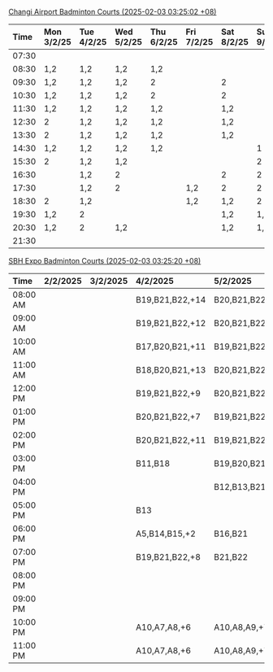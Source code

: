 [Changi Airport Badminton Courts (2025-02-03 03:25:02 +08)](https://www.carc.org.sg/FacilityBooking.aspx)

| Time   | Mon 3/2/25   | Tue 4/2/25   | Wed 5/2/25   | Thu 6/2/25   | Fri 7/2/25   | Sat 8/2/25   | Sun 9/2/25   |
|:-------|:-------------|:-------------|:-------------|:-------------|:-------------|:-------------|:-------------|
| 07:30  |              |              |              |              |              |              |              |
| 08:30  | 1,2          | 1,2          | 1,2          | 1,2          |              |              |              |
| 09:30  | 1,2          | 1,2          | 1,2          | 2            |              | 2            |              |
| 10:30  | 1,2          | 1,2          | 1,2          | 2            |              | 2            |              |
| 11:30  | 1,2          | 1,2          | 1,2          | 1,2          |              | 1,2          |              |
| 12:30  | 2            | 1,2          | 1,2          | 1,2          |              | 1,2          |              |
| 13:30  | 2            | 1,2          | 1,2          | 1,2          |              | 1,2          |              |
| 14:30  | 1,2          | 1,2          | 1,2          | 1,2          |              |              | 1            |
| 15:30  | 2            | 1,2          | 1,2          |              |              |              | 2            |
| 16:30  |              | 1,2          | 2            |              |              | 2            | 2            |
| 17:30  |              | 1,2          | 2            |              | 1,2          | 2            | 2            |
| 18:30  | 2            | 1,2          |              |              | 1,2          | 1,2          | 2            |
| 19:30  | 1,2          | 2            |              |              |              | 1,2          | 1,2          |
| 20:30  | 1,2          | 2            | 1,2          |              |              | 1,2          | 1,2          |
| 21:30  |              |              |              |              |              |              |              |

[SBH Expo Badminton Courts (2025-02-03 03:25:20 +08)](https://singaporebadmintonhall.getomnify.com/widgets/O3MRKGBH359GA55KHMG1RD)

| Time     | 2/2/2025   | 3/2/2025   | 4/2/2025        | 5/2/2025        | 6/2/2025        | 7/2/2025        | 8/2/2025        |
|:---------|:-----------|:-----------|:----------------|:----------------|:----------------|:----------------|:----------------|
| 08:00 AM |            |            | B19,B21,B22,+14 | B20,B21,B22,+18 | B19,B21,B22,+19 | B19,B21,B22,+19 | B19,B21,B22,+15 |
| 09:00 AM |            |            | B19,B21,B22,+12 | B20,B21,B22,+18 | B19,B21,B22,+19 | B19,B21,B22,+19 | B19,B21,B22,+15 |
| 10:00 AM |            |            | B17,B20,B21,+11 | B19,B21,B22,+15 | B19,B20,B22,+18 | B19,B21,B22,+18 | B19,B20,B22,+18 |
| 11:00 AM |            |            | B18,B20,B21,+13 | B20,B21,B22,+16 | B19,B20,B22,+18 | B19,B21,B22,+18 | B18,B20,B22,+17 |
| 12:00 PM |            |            | B19,B21,B22,+9  | B20,B21,B22,+18 | B19,B21,B22,+19 | B19,B21,B22,+19 | B20,B21,B22,+18 |
| 01:00 PM |            |            | B20,B21,B22,+7  | B19,B21,B22,+19 | B19,B21,B22,+19 | B19,B21,B22,+19 | B19,B21,B22,+19 |
| 02:00 PM |            |            | B20,B21,B22,+11 | B19,B21,B22,+18 | B19,B21,B22,+14 | B19,B21,B22,+16 | B20,B21,B22,+15 |
| 03:00 PM |            |            | B11,B18         | B19,B20,B21,+5  | B19,B21,B22,+12 | B19,B21,B22,+12 | B18,B20,B21,+5  |
| 04:00 PM |            |            |                 | B12,B13,B21     | B14,B15,B17,+4  | B15,B18,B22,+6  |                 |
| 05:00 PM |            |            | B13             |                 |                 | A1,A6,B18       | A1,A2           |
| 06:00 PM |            |            | A5,B14,B15,+2   | B16,B21         |                 | B16,B21         |                 |
| 07:00 PM |            |            | B19,B21,B22,+8  | B21,B22         |                 |                 | A9              |
| 08:00 PM |            |            |                 |                 | A5,B20,B22,+1   |                 | B16             |
| 09:00 PM |            |            |                 |                 | A5,B20,B22,+1   |                 | B20,B21         |
| 10:00 PM |            |            | A10,A7,A8,+6    | A10,A8,A9,+7    |                 | A10,A8,A9,+7    | B20,B21,B22,+17 |
| 11:00 PM |            |            | A10,A7,A8,+6    | A10,A8,A9,+7    |                 | A10,A8,A9,+7    | B20,B21,B22,+17 |
